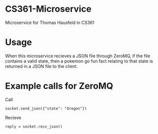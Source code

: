 # CS361-Microservice
Microservice for Thomas Hausfeld in CS361
# Usage
When this microservice recieves a JSON file through ZeroMQ, if the file contains a valid state, then a pokemon go fun fact relating to that state is returned in a JSON file to the client.
# Example calls for ZeroMQ
Call
```
socket.send_json({"state": "Oregon"})
```
Recieve
```
reply = socket.recv_json()
```
